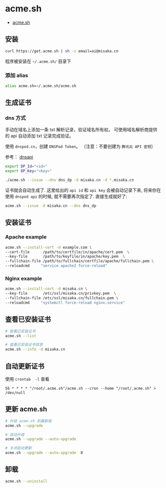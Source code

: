 # acme.sh

- [acme.sh](https://github.com/acmesh-official/acme.sh/wiki/%E8%AF%B4%E6%98%8E)

## 安装

```sh
curl https://get.acme.sh | sh -s email=ai@misaka.cn
```

程序被安装在 `~/.acme.sh/` 目录下

### 添加 alias

```sh
alias acme.sh=~/.acme.sh/acme.sh
```

## 生成证书

### dns 方式

手动在域名上添加一条 txt 解析记录，验证域名所有权。
可使用域名解析商提供的 api 自动添加 txt 记录完成验证。

使用 `dnspod.cn`，创建 `DNSPod Token`。
（注意：不要创建为 `腾讯云 API 密钥`）

参考： [dnsapi](https://github.com/acmesh-official/acme.sh/wiki/dnsapi#dns_dp)

```sh
export DP_Id="<id>"
export DP_Key="<key>"
```

```sh
./acme.sh --issue --dns dns_dp -d misaka.cn -d *.misaka.cn
```

证书就会自动生成了. 这里给出的 `api id` 和 `api key` 会被自动记录下来, 将来你在使用 `dnspod api` 的时候, 就不需要再次指定了. 直接生成就好了:

```sh
acme.sh --issue -d misaka.cn --dns dns_dp
```

## 安装证书

### Apache example

```sh
acme.sh --install-cert -d example.com \
--cert-file      /path/to/certfile/in/apache/cert.pem  \
--key-file       /path/to/keyfile/in/apache/key.pem  \
--fullchain-file /path/to/fullchain/certfile/apache/fullchain.pem \
--reloadcmd     "service apache2 force-reload"
```

### Nginx example

```sh
acme.sh --install-cert -d misaka.cn \
--key-file       /etc/ssl/misaka.cn/privkey.pem  \
--fullchain-file /etc/ssl/misaka.cn/fullchain.pem \
--reloadcmd     "systemctl force-reload nginx.service"
```

## 查看已安装证书

```sh
# 查看已安装证书
acme.sh --list

# 查看已安装证书信息
acme.sh --info -d misaka.cn
```

## 自动更新证书

使用 `crontab  -l` 查看

```cron
56 * * * * "/root/.acme.sh"/acme.sh --cron --home "/root/.acme.sh" > /dev/null
```

## 更新 acme.sh

```sh
# 升级 acme.sh 到最新版
acme.sh --upgrade

# 自动升级
acme.sh --upgrade --auto-upgrade

# 关闭自动更新
acme.sh --upgrade --auto-upgrade  0
```

## 卸载

```sh
acme.sh --uninstall
```
